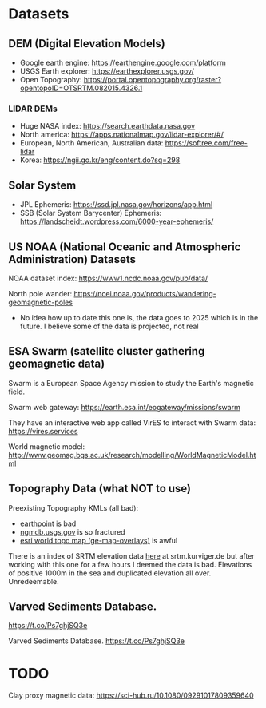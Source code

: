 # Datasets

## DEM (Digital Elevation Models)

- Google earth engine: https://earthengine.google.com/platform
- USGS Earth explorer: https://earthexplorer.usgs.gov/
- Open Topography: https://portal.opentopography.org/raster?opentopoID=OTSRTM.082015.4326.1

### LIDAR DEMs

- Huge NASA index: https://search.earthdata.nasa.gov
- North america: https://apps.nationalmap.gov/lidar-explorer/#/
- European, North American, Australian data: https://softree.com/free-lidar
- Korea: https://ngii.go.kr/eng/content.do?sq=298

## Solar System

- JPL Ephemeris: https://ssd.jpl.nasa.gov/horizons/app.html
- SSB (Solar System Barycenter) Ephemeris: https://landscheidt.wordpress.com/6000-year-ephemeris/

## US NOAA (National Oceanic and Atmospheric Administration) Datasets

NOAA dataset index: https://www1.ncdc.noaa.gov/pub/data/

North pole wander: https://ncei.noaa.gov/products/wandering-geomagnetic-poles
- No idea how up to date this one is, the data goes to 2025 which is in the future. I believe some of the data is projected, not real

## ESA Swarm (satellite cluster gathering geomagnetic data)

Swarm is a European Space Agency mission to study the Earth's magnetic field.

Swarm web gateway: https://earth.esa.int/eogateway/missions/swarm

They have an interactive web app called VirES to interact with Swarm data: https://vires.services

World magnetic model: http://www.geomag.bgs.ac.uk/research/modelling/WorldMagneticModel.html

## Topography Data (what NOT to use)

Preexisting Topography KMLs (all bad):
- [earthpoint](https://www.earthpoint.us/topomap.aspx ) is bad
- [ngmdb.usgs.gov](https://ngmdb.usgs.gov/topoview) is so fractured
- [esri world topo map (ge-map-overlays)](https://ge-map-overlays.appspot.com/esri/world-topo-map) is awful

There is an index of SRTM elevation data [here](https://srtm.kurviger.de) at srtm.kurviger.de but after working with this one for a few hours I deemed the data is bad. Elevations of positive 1000m in the sea and duplicated elevation all over. Unredeemable.

## Varved Sediments Database.
https://t.co/Ps7ghjSQ3e

Varved Sediments Database. https://t.co/Ps7ghjSQ3e

# TODO

Clay proxy magnetic data: https://sci-hub.ru/10.1080/09291017809359640